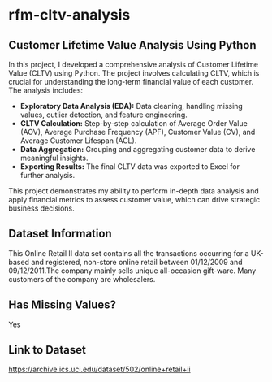 # rfm-cltv-analysis

## Customer Lifetime Value Analysis Using Python
In this project, I developed a comprehensive analysis of Customer Lifetime Value (CLTV) using Python. The project involves calculating CLTV, which is crucial for understanding the long-term financial value of each customer. The analysis includes:

* **Exploratory Data Analysis (EDA):** Data cleaning, handling missing values, outlier detection, and feature engineering.
* **CLTV Calculation:** Step-by-step calculation of Average Order Value (AOV), Average Purchase Frequency (APF), Customer Value (CV), and Average Customer Lifespan (ACL).
* **Data Aggregation:** Grouping and aggregating customer data to derive meaningful insights.
* **Exporting Results:** The final CLTV data was exported to Excel for further analysis.
  
This project demonstrates my ability to perform in-depth data analysis and apply financial metrics to assess customer value, which can drive strategic business decisions.


## Dataset Information
This Online Retail II data set contains all the transactions occurring for a UK-based and registered, non-store online retail between 01/12/2009 and 09/12/2011.The company mainly sells unique all-occasion gift-ware. Many customers of the company are wholesalers.

## Has Missing Values?
Yes

## Link to Dataset
https://archive.ics.uci.edu/dataset/502/online+retail+ii

